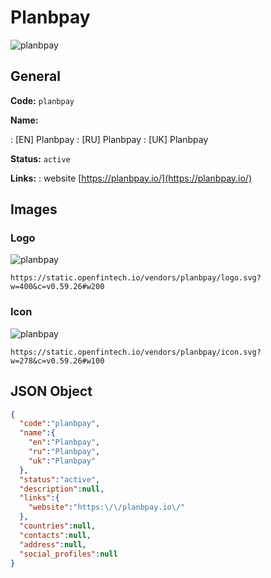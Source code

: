 
# Planbpay 
![planbpay](https://static.openfintech.io/vendors/planbpay/logo.svg?w=400&c=v0.59.26#w200)  

## General 
 
**Code:** `planbpay` 
 
**Name:** 
 
:	[EN] Planbpay 
:	[RU] Planbpay 
:	[UK] Planbpay 
 
**Status:** `active` 
 
**Links:** 
: website [https://planbpay.io/](https://planbpay.io/) 
 

## Images 

### Logo 
 
![planbpay](https://static.openfintech.io/vendors/planbpay/logo.svg?w=400&c=v0.59.26#w200)  

```
https://static.openfintech.io/vendors/planbpay/logo.svg?w=400&c=v0.59.26#w200
```  

### Icon 
 
![planbpay](https://static.openfintech.io/vendors/planbpay/icon.svg?w=278&c=v0.59.26#w100)  

```
https://static.openfintech.io/vendors/planbpay/icon.svg?w=278&c=v0.59.26#w100
```  

## JSON Object 

```json
{
  "code":"planbpay",
  "name":{
    "en":"Planbpay",
    "ru":"Planbpay",
    "uk":"Planbpay"
  },
  "status":"active",
  "description":null,
  "links":{
    "website":"https:\/\/planbpay.io\/"
  },
  "countries":null,
  "contacts":null,
  "address":null,
  "social_profiles":null
}
```  
